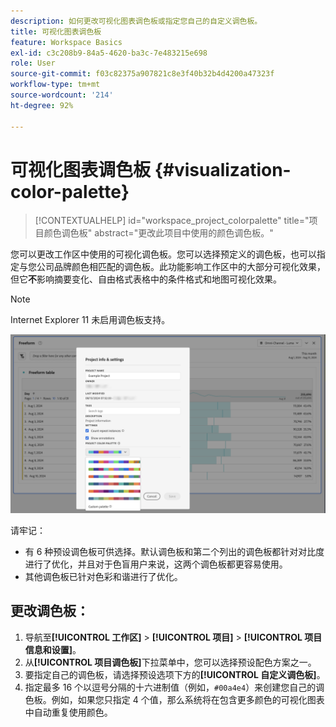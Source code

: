 ```yaml
---
description: 如何更改可视化图表调色板或指定您自己的自定义调色板。
title: 可视化图表调色板
feature: Workspace Basics
exl-id: c3c208b9-84a5-4620-ba3c-7e483215e698
role: User
source-git-commit: f03c82375a907821c8e3f40b32b4d4200a47323f
workflow-type: tm+mt
source-wordcount: '214'
ht-degree: 92%

---
```


# 可视化图表调色板 {#visualization-color-palette}

<!-- markdownlint-disable MD034 -->

>[!CONTEXTUALHELP]
>id="workspace_project_colorpalette"
>title="项目颜色调色板"
>abstract="更改此项目中使用的颜色调色板。"

<!-- markdownlint-enable MD034 -->


您可以更改工作区中使用的可视化调色板。您可以选择预定义的调色板，也可以指定与您公司品牌颜色相匹配的调色板。此功能影响工作区中的大部分可视化效果，但它&#x200B;**不**&#x200B;影响摘要变化、自由格式表格中的条件格式和地图可视化效果。

>[!NOTE]
>
>Internet Explorer 11 未启用调色板支持。

![项目信息与设置窗口。](assets/color-palettes.png)

请牢记：

* 有 6 种预设调色板可供选择。默认调色板和第二个列出的调色板都针对对比度进行了优化，并且对于色盲用户来说，这两个调色板都更容易使用。
* 其他调色板已针对色彩和谐进行了优化。

## 更改调色板：

1. 导航至&#x200B;**[!UICONTROL 工作区]** > **[!UICONTROL 项目]** > **[!UICONTROL 项目信息和设置]**。
1. 从&#x200B;**[!UICONTROL 项目调色板]**&#x200B;下拉菜单中，您可以选择预设配色方案之一。
1. 要指定自己的调色板，请选择预设选项下方的&#x200B;**[!UICONTROL 自定义调色板]**。
1. 指定最多 16 个以逗号分隔的十六进制值（例如，`#00a4e4`）来创建您自己的调色板。例如，如果您只指定 4 个值，那么系统将在包含更多颜色的可视化图表中自动重复使用颜色。
